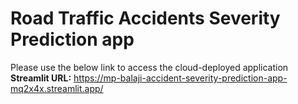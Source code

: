 # Road Traffic Accidents Severity Prediction app

Please use the below link to access the cloud-deployed application
**Streamlit URL:** https://mp-balaji-accident-severity-prediction-app-mq2x4x.streamlit.app/
